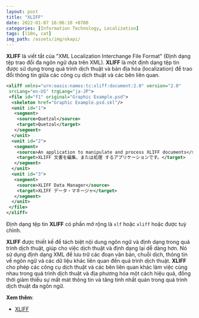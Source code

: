 ```yaml
---
layout: post
title: "XLIFF"
date: 2022-01-07 16:06:10 +0700
categories: [Information Technology, Localization]
tags: [l10n, cat]
img_path: /assets/img/okapi/
---
```


**XLIFF** là viết tắt của "XML Localization Interchange File Format" (Định dạng tệp trao đổi đa ngôn ngữ dựa trên XML). **XLIFF** là một định dạng tệp tin được sử dụng trong quá trình dịch thuật và bản địa hóa (localization) để trao đổi thông tin giữa các công cụ dịch thuật và các bên liên quan.

```xml
<xliff xmlns="urn:oasis:names:tc:xliff:document:2.0" version="2.0"
 srcLang="en-US" trgLang="ja-JP">
 <file id="f1" original="Graphic Example.psd">
  <skeleton href="Graphic Example.psd.skl"/>
  <unit id="1">
   <segment>
    <source>Quetzal</source>
    <target>Quetzal</target>
   </segment>
  </unit>
  <unit id="2">
   <segment>
    <source>An application to manipulate and process XLIFF documents</source>
    <target>XLIFF 文書を編集、または処理 するアプリケーションです。</target>
   </segment>
  </unit>
  <unit id="3">
   <segment>
    <source>XLIFF Data Manager</source>
    <target>XLIFF データ・マネージャ</target>
   </segment>
  </unit>
 </file>
</xliff>
```

Định dạng tệp tin **XLIFF** có phần mở rộng là `xlf` hoặc `xliff` hoặc được tuỳ chỉnh.

**XLIFF** được thiết kế để tách biệt nội dung ngôn ngữ và định dạng trong quá trình dịch thuật, giúp cho việc dịch thuật và định dạng lại dễ dàng hơn. Nó sử dụng định dạng XML để lưu trữ các đoạn văn bản, chuỗi dịch, thông tin về ngôn ngữ và các dữ liệu khác liên quan đến quá trình dịch thuật. **XLIFF** cho phép các công cụ dịch thuật và các bên liên quan khác làm việc cùng nhau trong quá trình dịch thuật và địa phương hóa một cách hiệu quả, đồng thời giảm thiểu sự mất mát thông tin và tăng tính nhất quán trong quá trình dịch thuật đa ngôn ngữ.

**Xem thêm**:
- [XLIFF](https://en.wikipedia.org/wiki/XLIFF)
